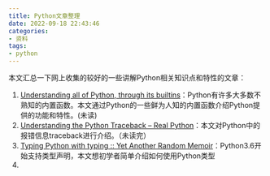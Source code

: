```yaml
---
title: Python文章整理
date: 2022-09-18 22:43:46
categories:
- 资料
tags:
- python
---
```


本文汇总一下网上收集的较好的一些讲解Python相关知识点和特性的文章：
<!--more-->

1. [Understanding all of Python, through its builtins](https://sadh.life/post/builtins/)：Python有许多大多数不熟知的内置函数。本文通过Python的一些鲜为人知的内置函数介绍Python提供的功能和特性。(未读)
2. [Understanding the Python Traceback – Real Python](https://realpython.com/python-traceback/)：本文对Python中的报错信息traceback进行介绍。（未读完）
3. [Typing Python with typing :: Yet Another Random Memoir](https://trebaud.github.io/posts/typing-python/)：Python3.6开始支持类型声明，本文想初学者简单介绍如何使用Python类型
4. 


